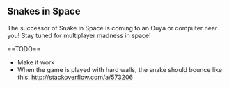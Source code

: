 Snakes in Space
---------------
The successor of Snake in Space is coming to an Ouya or computer near you! Stay tuned for multiplayer madness in space! 

==TODO==
* Make it work
* When the game is played with hard walls, the snake should bounce like this: http://stackoverflow.com/a/573206